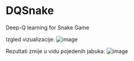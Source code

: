 # DQSnake
Deep-Q learning for Snake Game

Izgled vizualizacije:
![image](https://user-images.githubusercontent.com/103512621/209010527-ef60ca96-c281-4234-9908-b4d333cbfc89.png)

Rezultati zmije u vidu pojedenih jabuka:
![image](https://user-images.githubusercontent.com/103512621/209010579-f890ec8f-dc4f-4e04-8c79-3eeb0ae2e3d5.png)

